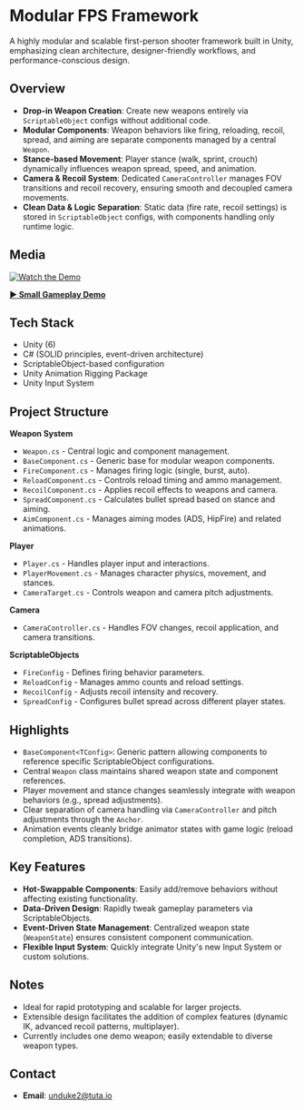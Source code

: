 # Modular FPS Framework

A highly modular and scalable first-person shooter framework built in Unity, emphasizing clean architecture, designer-friendly workflows, and performance-conscious design.

## Overview

- **Drop-in Weapon Creation**: Create new weapons entirely via `ScriptableObject` configs without additional code.
- **Modular Components**: Weapon behaviors like firing, reloading, recoil, spread, and aiming are separate components managed by a central `Weapon`.
- **Stance-based Movement**: Player stance (walk, sprint, crouch) dynamically influences weapon spread, speed, and animation.
- **Camera & Recoil System**: Dedicated `CameraController` manages FOV transitions and recoil recovery, ensuring smooth and decoupled camera movements.
- **Clean Data & Logic Separation**: Static data (fire rate, recoil settings) is stored in `ScriptableObject` configs, with components handling only runtime logic.

## Media

[![Watch the Demo](https://i.imgur.com/UadfrBZ.jpeg)](https://www.youtube.com/watch?v=zHEBJB2418g)

**[▶ Small Gameplay Demo](https://www.youtube.com/watch?v=zHEBJB2418g)**

## Tech Stack

- Unity (6)
- C# (SOLID principles, event-driven architecture)
- ScriptableObject-based configuration
- Unity Animation Rigging Package
- Unity Input System

## Project Structure

**Weapon System**
- `Weapon.cs` - Central logic and component management.
- `BaseComponent.cs` - Generic base for modular weapon components.
- `FireComponent.cs` - Manages firing logic (single, burst, auto).
- `ReloadComponent.cs` - Controls reload timing and ammo management.
- `RecoilComponent.cs` - Applies recoil effects to weapons and camera.
- `SpreadComponent.cs` - Calculates bullet spread based on stance and aiming.
- `AimComponent.cs` - Manages aiming modes (ADS, HipFire) and related animations.

**Player**
- `Player.cs` - Handles player input and interactions.
- `PlayerMovement.cs` - Manages character physics, movement, and stances.
- `CameraTarget.cs` - Controls weapon and camera pitch adjustments.

**Camera**
- `CameraController.cs` - Handles FOV changes, recoil application, and camera transitions.

**ScriptableObjects**
- `FireConfig` - Defines firing behavior parameters.
- `ReloadConfig` - Manages ammo counts and reload settings.
- `RecoilConfig` - Adjusts recoil intensity and recovery.
- `SpreadConfig` - Configures bullet spread across different player states.

## Highlights

- `BaseComponent<TConfig>`: Generic pattern allowing components to reference specific ScriptableObject configurations.
- Central `Weapon` class maintains shared weapon state and component references.
- Player movement and stance changes seamlessly integrate with weapon behaviors (e.g., spread adjustments).
- Clear separation of camera handling via `CameraController` and pitch adjustments through the `Anchor`.
- Animation events cleanly bridge animator states with game logic (reload completion, ADS transitions).

## Key Features

- **Hot-Swappable Components**: Easily add/remove behaviors without affecting existing functionality.
- **Data-Driven Design**: Rapidly tweak gameplay parameters via ScriptableObjects.
- **Event-Driven State Management**: Centralized weapon state (`WeaponState`) ensures consistent component communication.
- **Flexible Input System**: Quickly integrate Unity's new Input System or custom solutions.

## Notes

- Ideal for rapid prototyping and scalable for larger projects.
- Extensible design facilitates the addition of complex features (dynamic IK, advanced recoil patterns, multiplayer).
- Currently includes one demo weapon; easily extendable to diverse weapon types.

## Contact

- **Email**: unduke2@tuta.io

